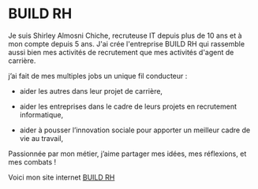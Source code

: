 # BUILD RH

Je suis Shirley Almosni Chiche, recruteuse IT depuis plus de 10 ans et à mon compte depuis 5 ans. 
J'ai crée l'entreprise BUILD RH qui rassemble aussi bien mes activités de recrutement que mes activités d'agent de carrière. 

j’ai fait de mes multiples jobs un unique fil conducteur : 

- aider les autres dans leur projet de carrière,
  
- aider les entreprises dans le cadre de leurs projets en recrutement informatique,
  
- aider à pousser l’innovation sociale pour apporter un meilleur cadre de vie au travail,
  
Passionnée par mon métier, j’aime partager mes idées, mes réflexions, et mes combats !

Voici mon site internet [BUILD RH](https://www.build-rh.com/)
